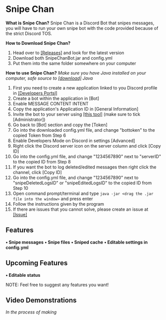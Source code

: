 # Snipe Chan
**What is Snipe Chan?**
Snipe Chan is a Discord Bot that snipes messages, you will have to run your own snipe bot with the code provided because of the strict Discord TOS.

**How to Download Snipe Chan?**
1. Head over to [[Releases]](https://github.com/itsmarsss/Snipe-Chan/releases) and look for the latest version
2. Download both SnipeChanBot.jar and config.yml
3. Put them into the same folder somewhere on your computer

**How to use Snipe Chan?**
*Make sure you have Java installed on your computer, safe source to [[download]](https://www.oracle.com/java/technologies/downloads/) Java*
1. First you need to create a new application linked to you Discord profile in [[Developers Portsl]](https://discord.com/developers/applications)
2. Create a bot within the application in [Bot]
3. Enable MESSAGE CONTENT INTENT
4. Copy the application's Application ID in [General Information]
5. Invite the bot to your server using [[this tool]](https://discordapi.com/permissions.html) (make sure to tick [Administrator])
6. Go back to [Bot] section and copy the [Token]
8. Go into the downloaded config.yml file, and change "bottoken" to the copied Token from Step 6
7. Enable Developers Mode on Discord in settings [Advanced]
8. Right click the Discord server icon on the server column and click [Copy ID]
9. Go into the config.yml file, and change "1234567890" next to "serverID" to the copied ID from Step 8
10. If you want the bot to log deleted/edited messages then right click the channel, click [Copy ID]
11. Go into the config.yml file, and change "1234567890" next to "snipeDeletedLogsID" or "snipeEditedLogsID" to the copied ID from Step 10
12. Open command prompt/terminal and type `java -jar <drag the .jar file into the window>` and press enter
13. Follow the instructions given by the program
14. If there are issues that you cannot solve, please create an issue at [[Issue]](https://github.com/itsmarsss/Snipe-Chan/issues)

## Features
**• Snipe messages**
**• Snipe files**
**• Sniped cache**
**• Editable settings in config.yml**

## Upcoming Features
**• Editable status**

NOTE: Feel free to suggest any features you want!

## Video Demonstrations
*In the process of making*

